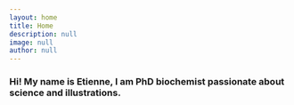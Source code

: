 ```yaml
---
layout: home
title: Home
description: null
image: null
author: null
---
```


### Hi! My name is Etienne, I am PhD biochemist passionate about science and illustrations.  
